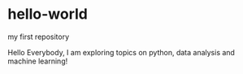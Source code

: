 # hello-world
my first repository

Hello Everybody, I am exploring topics on python, data analysis and machine learning!
